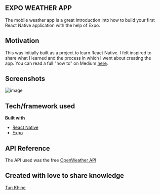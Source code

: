 ## EXPO WEATHER APP
The mobile weather app is a great introduction into how to build your first React Native application with the help of Expo. 

## Motivation
This was initially built as a project to learn React Native. I felt inspired to share what I learned and the process in which I went about creating the app.
You can read a full "how to" on Medium [here](https://medium.com/@tunkhine126/your-first-react-native-app-with-expo-372ceca3941d).
 
## Screenshots
![image](https://github.com/tunkhine126/Expo-Weather-App/blob/master/assets/Screen%20Shot%202019-10-20%20at%209.46.11%20AM.png)

## Tech/framework used
<b>Built with</b>
- [React Native](https://facebook.github.io/react-native/) 
- [Expo](https://expo.io)

## API Reference
The API used was the free [OpenWeather API](https://openweathermap.org)

## Created with love to share knowledge
[Tun Khine](https://tunkhine.dev)
